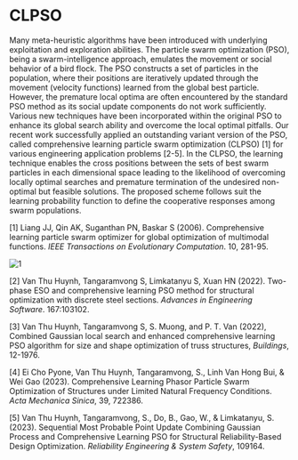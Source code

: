 # CLPSO

Many meta-heuristic algorithms have been introduced with underlying exploitation and exploration abilities. The particle swarm optimization (PSO), being a swarm-intelligence approach, emulates the movement or social behavior of a bird flock. The PSO constructs a set of particles in the population, where their positions are iteratively updated through the movement (velocity functions) learned from the global best particle. However, the premature local optima are often encountered by the standard PSO method as its social update components do not work sufficiently. Various new techniques have been incorporated within the original PSO to enhance its global search ability and overcome the local optimal pitfalls. 
Our recent work successfully applied an outstanding variant version of the PSO, called comprehensive learning particle swarm optimization (CLPSO) [1] for various engineering application problems [2-5]. In the CLPSO, the learning technique enables the cross positions between the sets of best swarm particles in each dimensional space leading to the likelihood of overcoming locally optimal searches and premature termination of the undesired non-optimal but feasible solutions. The proposed scheme follows suit the learning probability function to define the cooperative responses among swarm populations. 

[1] Liang JJ, Qin AK, Suganthan PN, Baskar S (2006). Comprehensive learning particle swarm optimizer for global optimization of multimodal functions. _IEEE Transactions on Evolutionary Computation_. 10, 281-95.

![1](https://user-images.githubusercontent.com/65479151/226549989-bc7d092e-2156-4e2b-9d51-808cfbd94ece.jpg)

[2] Van Thu Huynh, Tangaramvong S, Limkatanyu S, Xuan HN (2022). Two-phase ESO and comprehensive learning PSO method for structural optimization with discrete steel sections. _Advances in Engineering Software_. 167:103102.

[3] Van Thu Huynh, Tangaramvong S, S. Muong, and P. T. Van (2022), Combined Gaussian local search and enhanced comprehensive learning PSO algorithm for size and shape optimization of truss structures, _Buildings_, 12-1976. 

[4] Ei Cho Pyone, Van Thu Huynh, Tangaramvong, S., Linh Van Hong Bui, & Wei Gao (2023). Comprehensive Learning Phasor Particle Swarm Optimization of Structures under Limited Natural Frequency Conditions. _Acta Mechanica Sinica_, 39, 722386.

[5] Van Thu Huynh, Tangaramvong, S., Do, B., Gao, W., & Limkatanyu, S. (2023). Sequential Most Probable Point Update Combining Gaussian Process and Comprehensive Learning PSO for Structural Reliability-Based Design Optimization. _Reliability Engineering & System Safety_, 109164.
